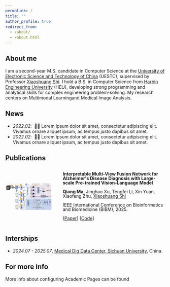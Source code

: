 ```yaml
---
permalink: /
title: ""
author_profile: true
redirect_from: 
  - /about/
  - /about.html
---
```


About me
------
I am a second-year M.S. candidate in Computer Science at the [University of Electronic Science and Technology of China](https://www.uestc.edu.cn/) (UESTC), supervised by Professor [Xiaoshuang Shi](https://scholar.google.com/citations?user=BWGQt3YAAAAJ&hl=en). ​I hold a B.S. in Computer Science from [Harbin Engineering University](http://www.hrbeu.edu.cn/) (HEU), developing​ strong ​programming​ and ​analytical skills for complex engineering problem-solving. My research ​centers on Multimodal Learning​ and ​Medical Image Analysis.

News
------
- *2022.02*: &nbsp;🎉🎉 Lorem ipsum dolor sit amet, consectetur adipiscing elit. Vivamus ornare aliquet ipsum, ac tempus justo dapibus sit amet. 
- *2022.02*: &nbsp;🎉🎉 Lorem ipsum dolor sit amet, consectetur adipiscing elit. Vivamus ornare aliquet ipsum, ac tempus justo dapibus sit amet. 

Publications
------
<div style="display: flex; align-items: center; margin-bottom: 30px;">
  <!-- <video controls autoplay width="30%" style="margin-right: 30px;">
    <source src="../images/infnerf.mp4" type="video/mp4">
  </video> -->
  <img src="../images/BIBM-2025.png" alt="" width="30%" style="margin-right: 30px;"/>
    <div style="line-height: 1;">
        <p><strong>Interpretable Multi-View Fusion Network for Alzheimer's Disease Diagnosis with Large-scale Pre-trained Vision-Language Model</strong></p>
        <p><strong>Qiang Ma</strong>, Jinghao Xu, Tengfei Li, Xin Yuan, Xiaofeng Zhu, <a href="https://scholar.google.com/citations?user=BWGQt3YAAAAJ&hl=en">Xiaoshuang Shi</a></p>
        <p>IEEE International Conference on Bioinformatics and Biomedicine (BIBM), 2025.</p>
        <p>[<a href="https://arxiv.org/pdf/2503.19307">Paper</a>] [<a href="https://github.com/alexmqth">Code</a>]</p>
    </div>
</div>

Interships
------
- *2024.07 - 2025.07*, [Medical Dig Data Center, Sichuan University](https://www.wchscu.cn/dsj/index.html), China.

For more info
------
More info about configuring Academic Pages can be found
